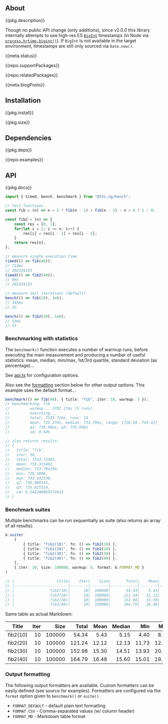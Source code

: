 <!-- include ../../assets/tpl/header.md -->

<!-- toc -->

## About

{{pkg.description}}

Though no public API change (only additions), since v2.0.0 this library
internally attempts to use high-res ES
[`BigInt`](https://developer.mozilla.org/en-US/docs/Web/JavaScript/Reference/Global_Objects/BigInt)
timestamps (in Node via
[`process.hrtime.bigint()`](https://nodejs.org/dist/latest-v12.x/docs/api/process.html#process_process_hrtime_bigint)).
If `BigInt` is not available in the target environment, timestamps are still
only sourced via `Date.now()`.

{{meta.status}}

{{repo.supportPackages}}

{{repo.relatedPackages}}

{{meta.blogPosts}}

## Installation

{{pkg.install}}

{{pkg.size}}

## Dependencies

{{pkg.deps}}

{{repo.examples}}

## API

{{pkg.docs}}

```ts
import { timed, bench, benchmark } from "@thi.ng/bench";

// test functions
const fib = (n) => n > 2 ? fib(n - 1) + fib(n - 2) : n > 0 ? 1 : 0;

const fib2 = (n) => {
    const res = [0, 1];
    for(let i = 2; i <= n; i++) {
        res[i] = res[i - 1] + res[i - 2];
    }
    return res[n];
};

// measure single execution time
timed(() => fib(40));
// 714ms
// 102334155
timed(() => fib2(40));
// 0ms
// 102334155

// measure 1mil iterations (default)
bench(() => fib(10), 1e6);
// 395ms
// 55

bench(() => fib2(10), 1e6);
// 53ms
// 55
```

### Benchmarking with statistics

The `benchmark()` function executes a number of warmup runs, before
executing the main measurement and producing a number of useful
statistics: mean, median, min/max, 1st/3rd quartile, standard deviation
(as percentage)...

See
[api.ts](https://github.com/thi-ng/umbrella/tree/develop/packages/bench/src/api.ts)
for configuration options.

Also see the [formatting](#output-formatting) section below for other output
options. This example uses the default format...

```ts
benchmark(() => fib(40), { title: "fib", iter: 10, warmup: 5 });
// benchmarking: fib
//         warmup... 3707.17ms (5 runs)
//         executing...
//         total: 7333.72ms, runs: 10
//         mean: 733.37ms, median: 733.79ms, range: [728.58..743.43]
//         q1: 730.98ms, q3: 735.03ms
//         sd: 0.54%

// also returns results:
// {
//   title: "fib",
//   iter: 10,
//   total: 7333.72402,
//   mean: 733.372402,
//   median: 733.794194,
//   min: 728.5808,
//   max: 743.432538,
//   q1: 730.980115,
//   q3: 735.025314,
//   sd: 0.542200865574415
// }
```

### Benchmark suites

Multiple benchmarks can be run sequentially as suite (also returns an array of
all results):

```ts
b.suite(
    [
        { title: "fib2(10)", fn: () => fib2(10) },
        { title: "fib2(20)", fn: () => fib2(20) },
        { title: "fib2(30)", fn: () => fib2(30) },
        { title: "fib2(40)", fn: () => fib2(40) },
    ],
    { iter: 10, size: 100000, warmup: 5, format: b.FORMAT_MD }
)

// |                   Title|    Iter|    Size|       Total|    Mean|  Median|     Min|     Max|      Q1|      Q3|     SD%|
// |------------------------|-------:|-------:|-----------:|-------:|-------:|-------:|-------:|-------:|-------:|-------:|
// |                fib2(10)|      10|  100000|       54.34|    5.43|    5.15|    4.40|    8.14|    4.84|    6.67|   20.32|
// |                fib2(20)|      10|  100000|      121.24|   12.12|   12.13|   11.73|   12.91|   11.93|   12.35|    2.61|
// |                fib2(30)|      10|  100000|      152.98|   15.30|   14.51|   13.93|   20.77|   14.35|   16.35|   12.65|
// |                fib2(40)|      10|  100000|      164.79|   16.48|   15.60|   15.01|   19.27|   15.42|   18.80|    9.34|
```

Same table as actual Markdown:

|                   Title|    Iter|    Size|       Total|    Mean|  Median|     Min|     Max|      Q1|      Q3|     SD%|
|------------------------|-------:|-------:|-----------:|-------:|-------:|-------:|-------:|-------:|-------:|-------:|
|                fib2(10)|      10|  100000|       54.34|    5.43|    5.15|    4.40|    8.14|    4.84|    6.67|   20.32|
|                fib2(20)|      10|  100000|      121.24|   12.12|   12.13|   11.73|   12.91|   11.93|   12.35|    2.61|
|                fib2(30)|      10|  100000|      152.98|   15.30|   14.51|   13.93|   20.77|   14.35|   16.35|   12.65|
|                fib2(40)|      10|  100000|      164.79|   16.48|   15.60|   15.01|   19.27|   15.42|   18.80|    9.34|

### Output formatting

The following output formatters are available. Custom formatters can be easily
defined (see source for examples). Formatters are configured via the `format`
option given to `benchmark()` or `suite()`.

- `FORMAT_DEFAULT` - default plain text formatting
- `FORMAT_CSV` - Comma-separated values (w/ column header)
- `FORMAT_MD` - Markdown table format

<!-- include ../../assets/tpl/footer.md -->
